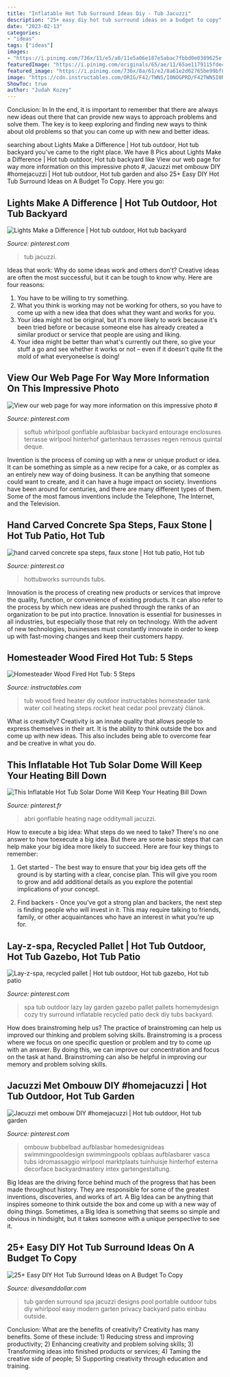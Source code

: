 ```yaml
---
title: "Inflatable Hot Tub Surround Ideas Diy - Tub Jacuzzi"
description: "25+ easy diy hot tub surround ideas on a budget to copy"
date: "2023-02-13"
categories:
- "ideas"
tags: ["ideas"]
images:
- "https://i.pinimg.com/736x/11/e5/a0/11e5a06e187e5abac7fbbd0e0389625e.jpg"
featuredImage: "https://i.pinimg.com/originals/65/ae/11/65ae1179115fdece02c3075143aece47.jpg"
featured_image: "https://i.pinimg.com/736x/8a/61/e2/8a61e2d62765be99bf81a6c200a68d8c--hot-tub-deck-faux-stone.jpg"
image: "https://cdn.instructables.com/ORIG/F42/TWNS/I0NOGPRD/F42TWNSI0NOGPRD.jpg?width=1843"
ShowToc: true
author: "Judah Kozey"
---
```



Conclusion: In
In the end, it is important to remember that there are always new ideas out there that can provide new ways to approach problems and solve them. The key is to keep exploring and finding new ways to think about old problems so that you can come up with new and better ideas.

	

		
searching about Lights Make a Difference | Hot tub outdoor, Hot tub backyard you've came to the right place. We have 8 Pics about Lights Make a Difference | Hot tub outdoor, Hot tub backyard like View our web page for way more information on this impressive photo #, Jacuzzi met ombouw DIY #homejacuzzi | Hot tub outdoor, Hot tub garden and also 25+ Easy DIY Hot Tub Surround Ideas on A Budget To Copy. Here you go:
		
    
## Lights Make A Difference | Hot Tub Outdoor, Hot Tub Backyard

<img loading=lazy src="https://i.pinimg.com/736x/5f/8b/e4/5f8be4c25dd1dc972f5fafb3470afa66.jpg" onerror="this.onerror=null;this.src='https://tse4.mm.bing.net/th?id=OIP.v4jqTZif6_j8WtcuugyVEAHaE7&amp;pid=15.1';" alt="Lights Make a Difference | Hot tub outdoor, Hot tub backyard">

_Source: pinterest.com_

>tub jacuzzi. 

	

Ideas that work: Why do some ideas work and others don't?
Creative ideas are often the most successful, but it can be tough to know why. Here are four reasons:
1. You have to be willing to try something.
2. What you think is working may not be working for others, so you have to come up with a new idea that does what they want and works for you.
3. Your idea might not be original, but it's more likely to work because it's been tried before or because someone else has already created a similar product or service that people are using and liking.
4. Your idea might be better than what's currently out there, so give your stuff a go and see whether it works or not – even if it doesn't quite fit the mold of what everyoneelse is doing!

    
## View Our Web Page For Way More Information On This Impressive Photo #

<img loading=lazy src="https://i.pinimg.com/736x/79/85/f5/7985f538f51f33431c2aef9764cb9575.jpg" onerror="this.onerror=null;this.src='https://tse1.mm.bing.net/th?id=OIP.bpWcW2bQp0r9WH9PKQ0WAAHaFK&amp;pid=15.1';" alt="View our web page for way more information on this impressive photo #">

_Source: pinterest.com_

>softub whirlpool gonflable aufblasbar backyard entourage enclosures terrasse wirlpool hinterhof gartenhaus terrasses regen remous quintal deque. 

	

Invention is the process of coming up with a new or unique product or idea. It can be something as simple as a new recipe for a cake, or as complex as an entirely new way of doing business. It can be anything that someone could want to create, and it can have a huge impact on society. Inventions have been around for centuries, and there are many different types of them. Some of the most famous inventions include the Telephone, The Internet, and the Television.

    
## Hand Carved Concrete Spa Steps, Faux Stone | Hot Tub Patio, Hot Tub

<img loading=lazy src="https://i.pinimg.com/736x/8a/61/e2/8a61e2d62765be99bf81a6c200a68d8c--hot-tub-deck-faux-stone.jpg" onerror="this.onerror=null;this.src='https://tse2.mm.bing.net/th?id=OIP.T5WJpV-SZQGg2_AVQwinZAHaE8&amp;pid=15.1';" alt="hand carved concrete spa steps, faux stone | Hot tub patio, Hot tub">

_Source: pinterest.ca_

>hottubworks surrounds tubs. 

	

Innovation is the process of creating new products or services that improve the quality, function, or convenience of existing products. It can also refer to the process by which new ideas are pushed through the ranks of an organization to be put into practice. Innovation is essential for businesses in all industries, but especially those that rely on technology. With the advent of new technologies, businesses must constantly innovate in order to keep up with fast-moving changes and keep their customers happy.

    
## Homesteader Wood Fired Hot Tub: 5 Steps

<img loading=lazy src="https://cdn.instructables.com/ORIG/F42/TWNS/I0NOGPRD/F42TWNSI0NOGPRD.jpg?width=1843" onerror="this.onerror=null;this.src='https://tse4.mm.bing.net/th?id=OIP.ib9B4u2VPzazc5ApDtgH5gHaGL&amp;pid=15.1';" alt="Homesteader Wood Fired Hot Tub: 5 Steps">

_Source: instructables.com_

>tub wood fired heater diy outdoor instructables homesteader tank water coil heating steps rocket heat cedar pool prevzatý článok. 

	

What is creativity?
Creativity is an innate quality that allows people to express themselves in their art. It is the ability to think outside the box and come up with new ideas. This also includes being able to overcome fear and be creative in what you do.

    
## This Inflatable Hot Tub Solar Dome Will Keep Your Heating Bill Down

<img loading=lazy src="https://i.pinimg.com/736x/dc/96/ab/dc96ab971deb64885288ceb7865f1e33.jpg" onerror="this.onerror=null;this.src='https://tse2.mm.bing.net/th?id=OIP.u9fgcyHR_zhytUlrVTtHagHaE7&amp;pid=15.1';" alt="This Inflatable Hot Tub Solar Dome Will Keep Your Heating Bill Down">

_Source: pinterest.fr_

>abri gonflable heating nage odditymall jacuzzi. 

	

How to execute a big idea: What steps do we need to take?
There's no one answer to how toexecute a big idea. But there are some basic steps that can help make your big idea more likely to succeed. Here are four key things to remember: 
1. Get started - The best way to ensure that your big idea gets off the ground is by starting with a clear, concise plan. This will give you room to grow and add additional details as you explore the potential implications of your concept. 

2. Find backers - Once you've got a strong plan and backers, the next step is finding people who will invest in it. This may require talking to friends, family, or other acquaintances who have an interest in what you're up for.

    
## Lay-z-spa, Recycled Pallet | Hot Tub Outdoor, Hot Tub Gazebo, Hot Tub Patio

<img loading=lazy src="https://i.pinimg.com/originals/65/ae/11/65ae1179115fdece02c3075143aece47.jpg" onerror="this.onerror=null;this.src='https://tse1.mm.bing.net/th?id=OIP.QDSOkkG0AdyPVZF-6e0UgAHaJ4&amp;pid=15.1';" alt="Lay-z-spa, recycled pallet | Hot tub outdoor, Hot tub gazebo, Hot tub patio">

_Source: pinterest.com_

>spa tub outdoor lazy lay garden gazebo pallet pallets homemydesign cozy try surround inflatable recycled patio deck diy tubs backyard. 

	

How does brainstroming help us?
The practice of brainstroming can help us improved our thinking and problem solving skills. Brainstroming is a process where we focus on one specific question or problem and try to come up with an answer. By doing this, we can improve our concentration and focus on the task at hand. Brainstroming can also be helpful in improving our memory and problem solving skills.

    
## Jacuzzi Met Ombouw DIY #homejacuzzi | Hot Tub Outdoor, Hot Tub Garden

<img loading=lazy src="https://i.pinimg.com/736x/11/e5/a0/11e5a06e187e5abac7fbbd0e0389625e.jpg" onerror="this.onerror=null;this.src='https://tse3.mm.bing.net/th?id=OIP.EzllbR82hqmfksJXhbDBrQHaJ4&amp;pid=15.1';" alt="Jacuzzi met ombouw DIY #homejacuzzi | Hot tub outdoor, Hot tub garden">

_Source: pinterest.com_

>ombouw bubbelbad aufblasbar homedesignideas swimmingpooldesign swimmingpools opblaas aufblasbarer vasca tubs idromassaggio wirlpool marktplaats tuinhuisje hinterhof esterna decorface backyardmastery intex gartengestaltung. 

	

Big Ideas are the driving force behind much of the progress that has been made throughout history. They are responsible for some of the greatest inventions, discoveries, and works of art. A Big Idea can be anything that inspires someone to think outside the box and come up with a new way of doing things. Sometimes, a Big Idea is something that seems so simple and obvious in hindsight, but it takes someone with a unique perspective to see it.

    
## 25+ Easy DIY Hot Tub Surround Ideas On A Budget To Copy

<img loading=lazy src="https://www.divesanddollar.com/wp-content/uploads/2018/11/hot-tub-surround-ideas-26.jpg" onerror="this.onerror=null;this.src='https://tse1.mm.bing.net/th?id=OIP.LdwJ-v9BpRbttBFvBoIoAAHaF5&amp;pid=15.1';" alt="25+ Easy DIY Hot Tub Surround Ideas on A Budget To Copy">

_Source: divesanddollar.com_

>tub garden surround spa jacuzzi designs pool portable outdoor tubs diy whirlpool easy modern garten privacy backyard patio einbau outside. 

	

Conclusion: What are the benefits of creativity?
Creativity has many benefits. Some of these include: 1) Reducing stress and improving productivity; 2) Enhancing creativity and problem solving skills; 3) Transforming ideas into finished products or services; 4) Taming the creative side of people; 5) Supporting creativity through education and training.

